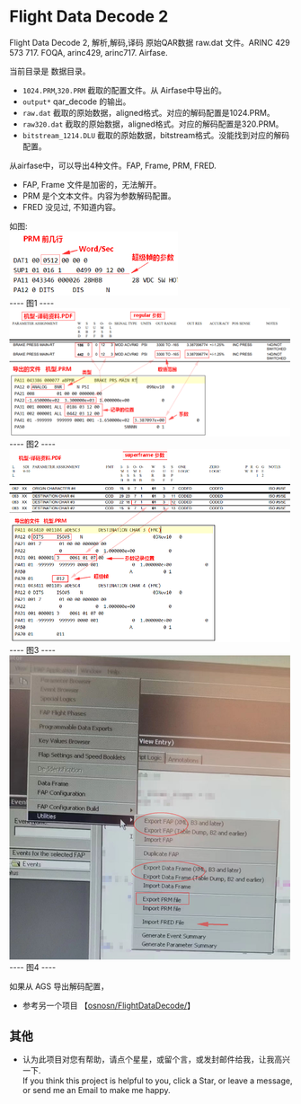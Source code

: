 # Flight Data Decode 2   

Flight Data Decode 2, 解析,解码,译码 原始QAR数据 raw.dat 文件。ARINC 429 573 717. FOQA, arinc429, arinc717. Airfase.  

当前目录是 数据目录。  
* `1024.PRM`,`320.PRM` 截取的配置文件。从 Airfase中导出的。  
* `output*`  qar_decode 的输出。  
* `raw.dat`  截取的原始数据，aligned格式。对应的解码配置是1024.PRM。   
* `raw320.dat`  截取的原始数据，aligned格式。对应的解码配置是320.PRM。   
* `bitstream_1214.DLU`  截取的原始数据，bitstream格式。没能找到对应的解码配置。   

从airfase中，可以导出4种文件。FAP, Frame, PRM, FRED.   
* FAP, Frame 文件是加密的，无法解开。   
* PRM 是个文本文件。内容为参数解码配置。   
* FRED 没见过, 不知道内容。   

如图:   
<img src="https://github.com/osnosn/FlightDataDecode2/raw/main/data/airfase-PRM-header.png" width="300" />   
   ----  图1  ----   
<img src="https://github.com/osnosn/FlightDataDecode2/raw/main/data/airfase-regular.png" width="500" />   
   ----  图2  ----   
<img src="https://github.com/osnosn/FlightDataDecode2/raw/main/data/airfase-superframe.png" width="500" />   
   ----  图3  ----   
<img src="https://github.com/osnosn/FlightDataDecode2/raw/main/data/airfase-app.jpg" width="500" />   
   ----  图4  ----   

如果从 AGS 导出解码配置，
* 参考另一个项目 【[osnosn/FlightDataDecode/](https://github.com/osnosn/FlightDataDecode/)】   


## 其他  
* 认为此项目对您有帮助，请点个星星，或留个言，或发封邮件给我，让我高兴一下.   
  If you think this project is helpful to you, click a Star, or leave a message, or send me an Email to make me happy.    


